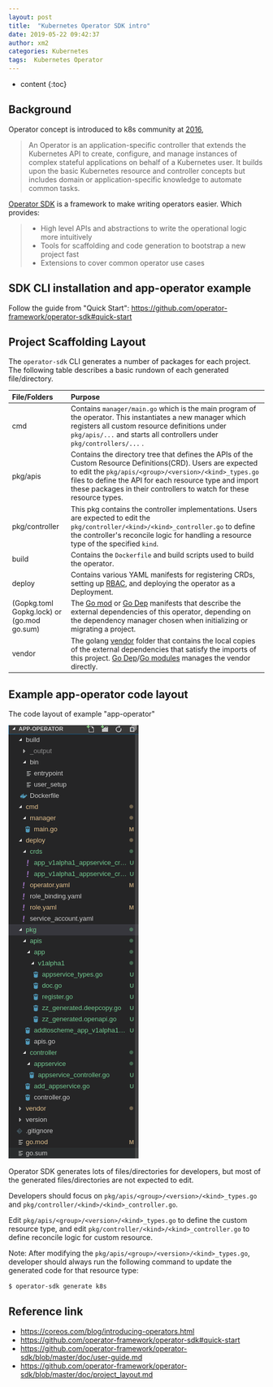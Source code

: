 ```yaml
---
layout: post
title:  "Kubernetes Operator SDK intro"
date: 2019-05-22 09:42:37
author: xm2
categories: Kubernetes
tags:  Kubernetes Operator
---
```


* content
{:toc}

## Background

Operator concept is introduced to k8s community at [2016](https://coreos.com/blog/introducing-operators.html), 
> An Operator is an application-specific controller that extends the Kubernetes API to create, configure, and manage instances of complex stateful applications on behalf of a Kubernetes user. It builds upon the basic Kubernetes resource and controller concepts but includes domain or application-specific knowledge to automate common tasks.

[Operator SDK](https://github.com/operator-framework/operator-sdk) is a framework to make writing operators easier. Which provides:
>  * High level APIs and abstractions to write the operational logic more intuitively
>  * Tools for scaffolding and code generation to bootstrap a new project fast
>  * Extensions to cover common operator use cases

## SDK CLI installation and app-operator example
Follow the guide from "Quick Start": <https://github.com/operator-framework/operator-sdk#quick-start>



## Project Scaffolding Layout 

The `operator-sdk` CLI generates a number of packages for each project. The following table describes a basic rundown of each generated file/directory.


| File/Folders   | Purpose                           |
| :---           | :--- |
| cmd       | Contains `manager/main.go` which is the main program of the operator. This instantiates a new manager which registers all custom resource definitions under `pkg/apis/...` and starts all controllers under `pkg/controllers/...`  . |
| pkg/apis | Contains the directory tree that defines the APIs of the Custom Resource Definitions(CRD). Users are expected to edit the `pkg/apis/<group>/<version>/<kind>_types.go` files to define the API for each resource type and import these packages in their controllers to watch for these resource types.|
| pkg/controller | This pkg contains the controller implementations. Users are expected to edit the `pkg/controller/<kind>/<kind>_controller.go` to define the controller's reconcile logic for handling a resource type of the specified `kind`. |
| build | Contains the `Dockerfile` and build scripts used to build the operator. |
| deploy | Contains various YAML manifests for registering CRDs, setting up [RBAC][RBAC], and deploying the operator as a Deployment.
| (Gopkg.toml Gopkg.lock) or (go.mod go.sum) | The [Go mod][go_mod] or [Go Dep][dep] manifests that describe the external dependencies of this operator, depending on the dependency manager chosen when initializing or migrating a project. |
| vendor | The golang [vendor][Vendor] folder that contains the local copies of the external dependencies that satisfy the imports of this project. [Go Dep][dep]/[Go modules][go_mod] manages the vendor directly. |

[RBAC]: https://kubernetes.io/docs/reference/access-authn-authz/rbac/
[Vendor]: https://golang.org/cmd/go/#hdr-Vendor_Directories
[go_mod]: https://github.com/golang/go/wiki/Modules
[dep]: https://github.com/golang/dep

## Example app-operator code layout

The code layout of example "app-operator"

![alt text](/assets/app-operator-layout.png)

Operator SDK generates lots of files/directories for developers, but most of the generated files/directories are not expected to edit. 

Developers should focus on `pkg/apis/<group>/<version>/<kind>_types.go` and `pkg/controller/<kind>/<kind>_controller.go`. 

Edit `pkg/apis/<group>/<version>/<kind>_types.go` to define the custom resource type, and edit `pkg/controller/<kind>/<kind>_controller.go` to define reconcile logic for custom resource. 

Note: After modifying the `pkg/apis/<group>/<version>/<kind>_types.go`, developer should always run the following command to update the generated code for that resource type:
```sh
$ operator-sdk generate k8s
```

## Reference link
* <https://coreos.com/blog/introducing-operators.html>
* <https://github.com/operator-framework/operator-sdk#quick-start>
* <https://github.com/operator-framework/operator-sdk/blob/master/doc/user-guide.md>
* <https://github.com/operator-framework/operator-sdk/blob/master/doc/project_layout.md>